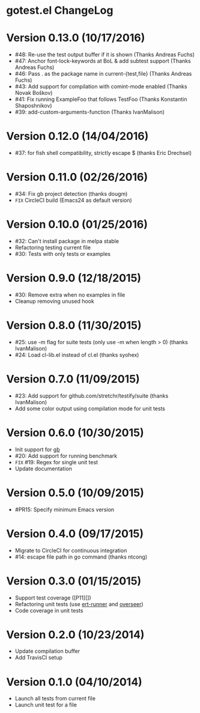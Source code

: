 # gotest.el ChangeLog

# Version 0.13.0 (10/17/2016)

- #48: Re-use the test output buffer if it is shown (Thanks Andreas Fuchs)
- #47: Anchor font-lock-keywords at BoL & add subtest support (Thanks Andreas Fuchs)
- #46: Pass . as the package name in current-{test,file} (Thanks Andreas Fuchs)
- #43: Add support for compilation with comint-mode enabled (Thanks Novak Boškov)
- #41: Fix running ExampleFoo that follows TestFoo (Thanks Konstantin Shaposhnikov)
- #39: add-custom-arguments-function (Thanks IvanMalison)

# Version 0.12.0 (14/04/2016)

- #37: for fish shell compatibility, strictly escape $ (thanks Eric Drechsel)

# Version 0.11.0 (02/26/2016)

- #34: Fix gb project detection (thanks dougm)
- `FIX` CircleCI build (Emacs24 as default version)

# Version 0.10.0 (01/25/2016)

- #32: Can't install package in melpa stable
- Refactoring testing current file
- #30: Tests with only tests or examples

# Version 0.9.0 (12/18/2015)

- #30: Remove extra  when no examples in file
- Cleanup removing unused hook

# Version 0.8.0 (11/30/2015)

- #25: use -m flag for suite tests (only use -m when length > 0) (thanks IvanMalison)
- #24: Load cl-lib.el instead of cl.el (thanks syohex)

# Version 0.7.0 (11/09/2015)

- #23: Add support for github.com/stretchr/testify/suite (thanks IvanMalison)
- Add some color output using compilation mode for unit tests

# Version 0.6.0 (10/30/2015)

- Init support for [gb][]
- #20: Add support for running benchmark
- `FIX` #19: Regex for single unit test
- Update documentation

# Version 0.5.0 (10/09/2015)

- #PR15: Specify minimum Emacs version

# Version 0.4.0 (09/17/2015)

- Migrate to CircleCI for continuous integration
- #14: escape file path in go command (thanks ntcong)

# Version 0.3.0 (01/15/2015)

- Support test coverage ([P11][])
- Refactoring unit tests (use [ert-runner][] and [overseer][])
- Code coverage in unit tests

# Version 0.2.0 (10/23/2014)

- Update compilation buffer
- Add TravisCI setup

# Version 0.1.0 (04/10/2014)

- Launch all tests from current file
- Launch unit test for a file


[ert-runner]: https://github.com/rejeep/ert-runner.el
[overseer]: https://github.com/tonini/overseer.el

[gb]: http://getgb.io/
